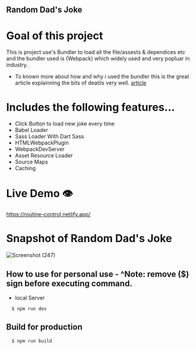 ## Random Dad's Joke

# Goal of this project 

This is project use's Bundler to load all the file/assests & dependices etc and the bundler used is (Webpack) which widely used and very popluar in industry.

- To known more about how and why i used the bundler this is the great article explainning the bits of deatils very well. [article](https://medium.com/the-node-js-collection/modern-javascript-explained-for-dinosaurs-f695e9747b70)

# Includes the following features...

- Click Button to load new joke every time
- Babel Loader 
- Sass Loader With Dart Sass
- HTMLWebpackPlugin
- WebpackDevServer
- Asset Resource Loader
- Source Maps
- Caching
   
# Live Demo 👁️
 https://routine-control.netlify.app/
   
# Snapshot of Random Dad's Joke

![Screenshot (247)](https://github.com/RahulPorel/Routine-Control/assets/98636266/3471f6d5-2092-45df-a968-065991868eef)


## How to use for personal use - ^Note: remove ($) sign before executing command.
  - local Server

```
  $ npm run dev
```


## Build for production
   
```
  $ npm run build
```